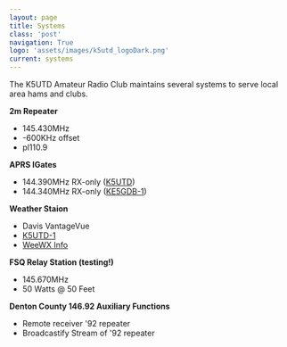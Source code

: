 ```yaml
---
layout: page
title: Systems
class: 'post'
navigation: True
logo: 'assets/images/k5utd_logoDark.png'
current: systems
---
```


The K5UTD Amateur Radio Club maintains several systems to serve local area hams and clubs.

**2m Repeater**

* 145.430MHz
* -600KHz offset
* pl110.9

**APRS IGates**

* 144.390MHz RX-only ([K5UTD](http://aprs.fi/info/K5UTD))
* 144.340MHz RX-only ([KE5GDB-1](http://aprs.fi/info/KE5GDB-1))

**Weather Staion**

* Davis VantageVue
* [K5UTD-1](http://aprs.fi/info/K5UTD-1)
* [WeeWX Info](http://www.thathamkid.com/k5utd/wx/)

**FSQ Relay Station (testing!)**

* 145.670MHz
* 50 Watts @ 50 Feet

**Denton County 146.92 Auxiliary Functions**
* Remote receiver '92 repeater
* Broadcastify Stream of '92 repeater
